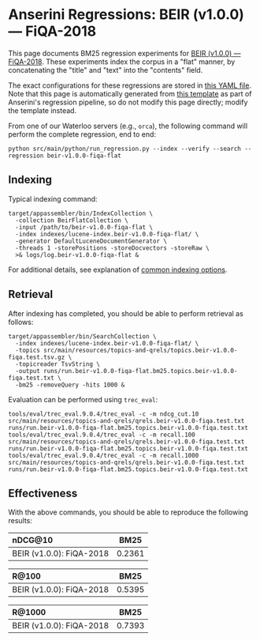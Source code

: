 # Anserini Regressions: BEIR (v1.0.0) &mdash; FiQA-2018

This page documents BM25 regression experiments for [BEIR (v1.0.0) &mdash; FiQA-2018](http://beir.ai/).
These experiments index the corpus in a "flat" manner, by concatenating the "title" and "text" into the "contents" field.

The exact configurations for these regressions are stored in [this YAML file](../src/main/resources/regression/beir-v1.0.0-fiqa-flat.yaml).
Note that this page is automatically generated from [this template](../src/main/resources/docgen/templates/beir-v1.0.0-fiqa-flat.template) as part of Anserini's regression pipeline, so do not modify this page directly; modify the template instead.

From one of our Waterloo servers (e.g., `orca`), the following command will perform the complete regression, end to end:

```
python src/main/python/run_regression.py --index --verify --search --regression beir-v1.0.0-fiqa-flat
```

## Indexing

Typical indexing command:

```
target/appassembler/bin/IndexCollection \
  -collection BeirFlatCollection \
  -input /path/to/beir-v1.0.0-fiqa-flat \
  -index indexes/lucene-index.beir-v1.0.0-fiqa-flat/ \
  -generator DefaultLuceneDocumentGenerator \
  -threads 1 -storePositions -storeDocvectors -storeRaw \
  >& logs/log.beir-v1.0.0-fiqa-flat &
```

For additional details, see explanation of [common indexing options](common-indexing-options.md).

## Retrieval

After indexing has completed, you should be able to perform retrieval as follows:

```
target/appassembler/bin/SearchCollection \
  -index indexes/lucene-index.beir-v1.0.0-fiqa-flat/ \
  -topics src/main/resources/topics-and-qrels/topics.beir-v1.0.0-fiqa.test.tsv.gz \
  -topicreader TsvString \
  -output runs/run.beir-v1.0.0-fiqa-flat.bm25.topics.beir-v1.0.0-fiqa.test.txt \
  -bm25 -removeQuery -hits 1000 &
```

Evaluation can be performed using `trec_eval`:

```
tools/eval/trec_eval.9.0.4/trec_eval -c -m ndcg_cut.10 src/main/resources/topics-and-qrels/qrels.beir-v1.0.0-fiqa.test.txt runs/run.beir-v1.0.0-fiqa-flat.bm25.topics.beir-v1.0.0-fiqa.test.txt
tools/eval/trec_eval.9.0.4/trec_eval -c -m recall.100 src/main/resources/topics-and-qrels/qrels.beir-v1.0.0-fiqa.test.txt runs/run.beir-v1.0.0-fiqa-flat.bm25.topics.beir-v1.0.0-fiqa.test.txt
tools/eval/trec_eval.9.0.4/trec_eval -c -m recall.1000 src/main/resources/topics-and-qrels/qrels.beir-v1.0.0-fiqa.test.txt runs/run.beir-v1.0.0-fiqa-flat.bm25.topics.beir-v1.0.0-fiqa.test.txt
```

## Effectiveness

With the above commands, you should be able to reproduce the following results:

| nDCG@10                                                                                                      | BM25      |
|:-------------------------------------------------------------------------------------------------------------|-----------|
| BEIR (v1.0.0): FiQA-2018                                                                                     | 0.2361    |


| R@100                                                                                                        | BM25      |
|:-------------------------------------------------------------------------------------------------------------|-----------|
| BEIR (v1.0.0): FiQA-2018                                                                                     | 0.5395    |


| R@1000                                                                                                       | BM25      |
|:-------------------------------------------------------------------------------------------------------------|-----------|
| BEIR (v1.0.0): FiQA-2018                                                                                     | 0.7393    |
